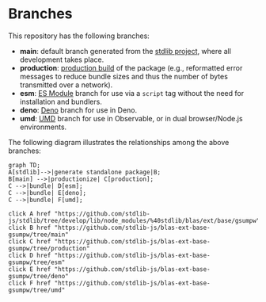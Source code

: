<!--

@license Apache-2.0

Copyright (c) 2022 The Stdlib Authors.

Licensed under the Apache License, Version 2.0 (the "License");
you may not use this file except in compliance with the License.
You may obtain a copy of the License at

    http://www.apache.org/licenses/LICENSE-2.0

Unless required by applicable law or agreed to in writing, software
distributed under the License is distributed on an "AS IS" BASIS,
WITHOUT WARRANTIES OR CONDITIONS OF ANY KIND, either express or implied.
See the License for the specific language governing permissions and
limitations under the License.

-->

# Branches

This repository has the following branches:

-   **main**: default branch generated from the [stdlib project][stdlib-url], where all development takes place.
-   **production**: [production build][production-url] of the package (e.g., reformatted error messages to reduce bundle sizes and thus the number of bytes transmitted over a network).
-   **esm**: [ES Module][esm-url] branch for use via a `script` tag without the need for installation and bundlers.
-   **deno**: [Deno][deno-url] branch for use in Deno.
-   **umd**: [UMD][umd-url] branch for use in Observable, or in dual browser/Node.js environments.

The following diagram illustrates the relationships among the above branches:

```mermaid
graph TD;
A[stdlib]-->|generate standalone package|B;
B[main] -->|productionize| C[production];
C -->|bundle| D[esm];
C -->|bundle| E[deno];
C -->|bundle| F[umd];

click A href "https://github.com/stdlib-js/stdlib/tree/develop/lib/node_modules/%40stdlib/blas/ext/base/gsumpw"
click B href "https://github.com/stdlib-js/blas-ext-base-gsumpw/tree/main"
click C href "https://github.com/stdlib-js/blas-ext-base-gsumpw/tree/production"
click D href "https://github.com/stdlib-js/blas-ext-base-gsumpw/tree/esm"
click E href "https://github.com/stdlib-js/blas-ext-base-gsumpw/tree/deno"
click F href "https://github.com/stdlib-js/blas-ext-base-gsumpw/tree/umd"
```

[stdlib-url]: https://github.com/stdlib-js/stdlib/tree/develop/lib/node_modules/%40stdlib/blas/ext/base/gsumpw
[production-url]: https://github.com/stdlib-js/blas-ext-base-gsumpw/tree/production
[deno-url]: https://github.com/stdlib-js/blas-ext-base-gsumpw/tree/deno
[umd-url]: https://github.com/stdlib-js/blas-ext-base-gsumpw/tree/umd
[esm-url]: https://github.com/stdlib-js/blas-ext-base-gsumpw/tree/esm